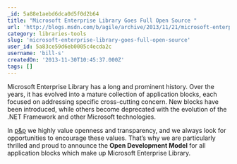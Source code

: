 ```yaml
---
_id: 5a88e1aebd6dca0d5f0d2b64
title: "Microsoft Enterprise Library Goes Full Open Source "
url: 'http://blogs.msdn.com/b/agile/archive/2013/11/21/microsoft-enterprise-library-open-development-model.aspx'
category: libraries-tools
slug: 'microsoft-enterprise-library-goes-full-open-source'
user_id: 5a83ce59d6eb0005c4ecda2c
username: 'bill-s'
createdOn: '2013-11-30T10:45:37.000Z'
tags: []
---
```


Microsoft Enterprise Library has a long and prominent history. Over the years, it has evolved into a mature collection of application blocks, each focused on addressing specific cross-cutting concern. New blocks have been introduced, while others become deprecated with the evolution of the .NET Framework and other Microsoft technologies.

In <a href="http://microsoft.com/practices">p&amp;p</a> we highly value openness and transparency, and we always look for opportunities to encourage these values. That’s why we are particularly thrilled and proud to announce the <strong>Open Development Model</strong> for all application blocks which make up Microsoft Enterprise Library.
